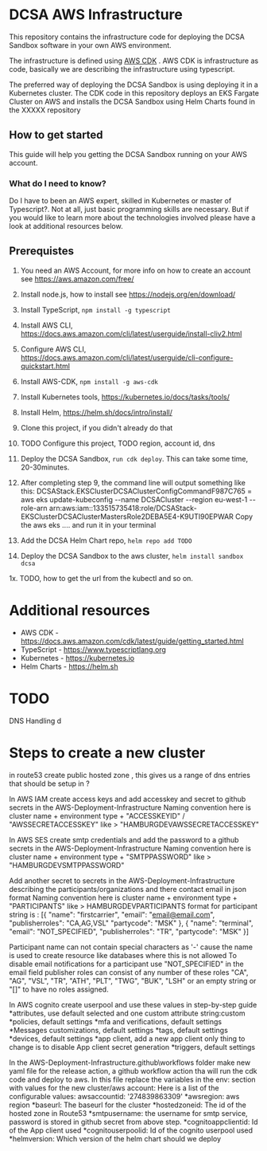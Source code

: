# DCSA AWS Infrastructure

This repository contains the infrastructure code for deploying the DCSA Sandbox software in your own AWS environment.

The infrastructure is defined using [AWS CDK](https://aws.amazon.com/cdk/) . AWS CDK is infrastructure as code, basically we are describing the infrastructure using typescript.

The preferred way of deploying the DCSA Sandbox is using deploying  it in a Kubernetes cluster. The CDK code in this repository deploys an EKS Fargate Cluster on AWS and installs the DCSA Sandbox using Helm Charts found in the XXXXX repository

## How to get started

This guide will help you getting the DCSA Sandbox running on your AWS account.

### What do I need to know?

Do I have to been an AWS expert, skilled in Kubernetes or master of Typescript?. Not at all, just basic programming skills are necessary. But if you would like to learn more about the technologies involved please have a look at additional resources below.

## Prerequistes 

1. You need an AWS Account, for more info on how to create an account see https://aws.amazon.com/free/

2. Install node.js, how to install see https://nodejs.org/en/download/

3. Install TypeScript,
   ```npm install -g typescript``` 
   
4. Install AWS CLI, https://docs.aws.amazon.com/cli/latest/userguide/install-cliv2.html

5. Configure AWS CLI, https://docs.aws.amazon.com/cli/latest/userguide/cli-configure-quickstart.html

6. Install AWS-CDK, ```npm install -g aws-cdk```

7. Install Kubernetes tools, https://kubernetes.io/docs/tasks/tools/

8. Install Helm, https://helm.sh/docs/intro/install/

9. Clone this project, if you didn't already do that

8. TODO Configure this project, TODO  region, account id, dns

9. Deploy the DCSA Sandbox, ```run cdk deploy```. This can take some time, 20-30minutes.

10. After completing step 9, the command line will output something like this:
    DCSAStack.EKSClusterDCSAClusterConfigCommandF987C765 = aws eks update-kubeconfig --name DCSACluster --region eu-west-1 --role-arn arn:aws:iam::133515735418:role/DCSAStack-EKSClusterDCSAClusterMastersRole2DEBA5E4-K9UTI90EPWAR
    Copy the aws eks .... and run it in your terminal
    
11. Add the DCSA Helm Chart repo, ```helm repo add TODO```

12. Deploy the DCSA Sandbox to the aws cluster, ```helm install sandbox dcsa```

1x. TODO, how to get the url from the kubectl and so on.



# Additional resources

* AWS CDK - https://docs.aws.amazon.com/cdk/latest/guide/getting_started.html
* TypeScript - https://www.typescriptlang.org
* Kubernetes - https://kubernetes.io
* Helm Charts - https://helm.sh


# TODO 
DNS Handling  d

# Steps to create a new cluster

in route53 create public hosted zone , this gives us a range of dns entries that should be setup in ?

In AWS IAM create access keys and add accesskey and secret to github secrets in the AWS-Deployment-Infrastructure
Naming convention here is cluster name + environment type + "ACCESSKEYID" / "AWSSECRETACCESSKEY" like >  "HAMBURGDEVAWSSECRETACCESSKEY"

In AWS SES create smtp credentials and add the password to a github secrets in the AWS-Deployment-Infrastructure
Naming convention here is cluster name + environment type + "SMTPPASSWORD" like > "HAMBURGDEVSMTPPASSWORD"

Add another secret to secrets in the AWS-Deployment-Infrastructure describing the participants/organizations and there contact email in json format
Naming convention here is cluster name + environment type + "PARTICIPANTS" like > HAMBURGDEVPARTICIPANTS
format for participant string is :
[{
	"name": "firstcarrier",
	"email": "email@email.com",
	"publisherroles": "CA,AG,VSL"
	"partycode": "MSK"
}, {
	"name": "terminal",
	"email": "NOT_SPECIFIED",
	"publisherroles": "TR",
	"partycode": "MSK"
}]

Participant name can not contain special characters as '-' cause the name is used to create resource like databases where this is not allowed
To disable email notifications for a participant use "NOT_SPECIFIED" in the email field 
publisher roles can consist of any number of these roles
 "CA", "AG", "VSL", "TR", "ATH", "PLT", "TWG", "BUK", "LSH"
 or an empty string or "[]" to have no roles assigned.

In AWS cognito create userpool and use these values in step-by-step guide
*attributes, use default selected and one custom attribute string:custom 
*policies, default settings
*mfa and verifications, default settings
*Messages customizations, default settings
*tags, default settings
*devices, default settings
*app client, add a new app client only thing to change is to disable App client secret generation
*triggers, default settings


In the AWS-Deployment-Infrastructure\.github\workflows folder make new yaml file for the release action, a github workflow action tha will run the cdk code and deploy to aws.
In this file replace the variables in the env: section with values for the new cluster/aws account: 
Here is a list of the configurable values: awsaccountid: '274839863309'
  *awsregion: aws region
  *baseurl: The baseurl for the cluster
  *hostedzoneid: The id of the hosted zone in Route53
  *smtpusername: the username for smtp service, password is stored in github secret from above step.
  *cognitoappclientid: Id of the App client used
  *cognitouserpoolid: Id of the cognito userpool used
  *helmversion: Which version of the helm chart should we deploy
